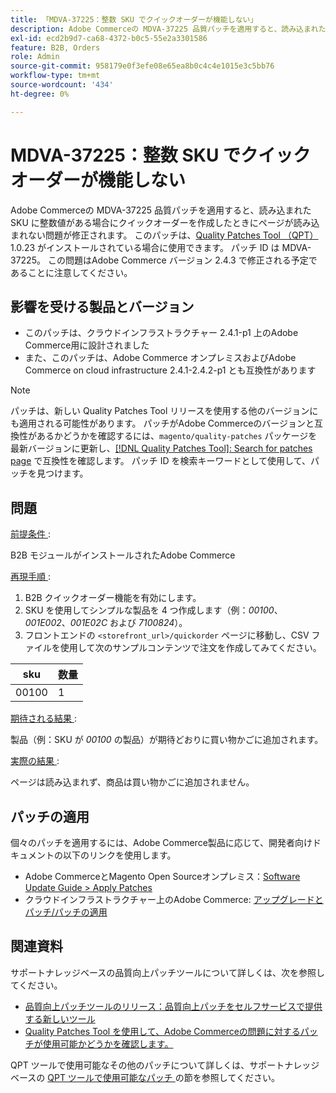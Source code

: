 ```yaml
---
title: 「MDVA-37225：整数 SKU でクイックオーダーが機能しない」
description: Adobe Commerceの MDVA-37225 品質パッチを適用すると、読み込まれた SKU に整数値がある場合にクイックオーダーを作成したときにページが読み込まれない問題が修正されます。 このパッチは、[Quality Patches Tool （QPT） ] （https://devdocs.magento.com/guides/v2.4/comp-mgr/patching.html#mqp） 1.0.23 がインストールされている場合に利用できます。 パッチ ID は MDVA-37225。 この問題はAdobe Commerce バージョン 2.4.3 で修正される予定であることに注意してください。
exl-id: ecd2b9d7-ca68-4372-b0c5-55e2a3301586
feature: B2B, Orders
role: Admin
source-git-commit: 958179e0f3efe08e65ea8b0c4c4e1015e3c5bb76
workflow-type: tm+mt
source-wordcount: '434'
ht-degree: 0%

---
```


# MDVA-37225：整数 SKU でクイックオーダーが機能しない

Adobe Commerceの MDVA-37225 品質パッチを適用すると、読み込まれた SKU に整数値がある場合にクイックオーダーを作成したときにページが読み込まれない問題が修正されます。 このパッチは、[Quality Patches Tool （QPT） ](https://devdocs.magento.com/guides/v2.4/comp-mgr/patching.html#mqp)1.0.23 がインストールされている場合に使用できます。 パッチ ID は MDVA-37225。 この問題はAdobe Commerce バージョン 2.4.3 で修正される予定であることに注意してください。

## 影響を受ける製品とバージョン

* このパッチは、クラウドインフラストラクチャー 2.4.1-p1 上のAdobe Commerce用に設計されました
* また、このパッチは、Adobe Commerce オンプレミスおよびAdobe Commerce on cloud infrastructure 2.4.1-2.4.2-p1 とも互換性があります

>[!NOTE]
>
>パッチは、新しい Quality Patches Tool リリースを使用する他のバージョンにも適用される可能性があります。 パッチがAdobe Commerceのバージョンと互換性があるかどうかを確認するには、`magento/quality-patches` パッケージを最新バージョンに更新し、[[!DNL Quality Patches Tool]: Search for patches page](https://devdocs.magento.com/quality-patches/tool.html#patch-grid) で互換性を確認します。 パッチ ID を検索キーワードとして使用して、パッチを見つけます。

## 問題

<u> 前提条件 </u>:

B2B モジュールがインストールされたAdobe Commerce

<u> 再現手順 </u>:

1. B2B クイックオーダー機能を有効にします。
1. SKU を使用してシンプルな製品を 4 つ作成します（例：*00100*、*001E002*、*001E02C* および *7100824*）。
1. フロントエンドの ``<storefront_url>/quickorder`` ページに移動し、CSV ファイルを使用して次のサンプルコンテンツで注文を作成してみてください。

| sku | 数量 |
|---|---|
| 00100 | 1 |


<u> 期待される結果 </u>:

製品（例：SKU が *00100* の製品）が期待どおりに買い物かごに追加されます。

<u> 実際の結果 </u>:

ページは読み込まれず、商品は買い物かごに追加されません。


## パッチの適用

個々のパッチを適用するには、Adobe Commerce製品に応じて、開発者向けドキュメントの以下のリンクを使用します。

* Adobe CommerceとMagento Open Sourceオンプレミス：[Software Update Guide > Apply Patches](https://devdocs.magento.com/guides/v2.4/comp-mgr/patching/mqp.html)
* クラウドインフラストラクチャー上のAdobe Commerce: [ アップグレードとパッチ/パッチの適用 ](https://devdocs.magento.com/cloud/project/project-patch.html)

## 関連資料

サポートナレッジベースの品質向上パッチツールについて詳しくは、次を参照してください。

* [品質向上パッチツールのリリース：品質向上パッチをセルフサービスで提供する新しいツール](/help/announcements/adobe-commerce-announcements/magento-quality-patches-released-new-tool-to-self-serve-quality-patches.md)
* [Quality Patches Tool を使用して、Adobe Commerceの問題に対するパッチが使用可能かどうかを確認します。](/help/support-tools/patches-available-in-qpt-tool/check-patch-for-magento-issue-with-magento-quality-patches.md)

QPT ツールで使用可能なその他のパッチについて詳しくは、サポートナレッジベースの [QPT ツールで使用可能なパッチ ](https://support.magento.com/hc/en-us/sections/360010506631-Patches-available-in-QPT-tool-) の節を参照してください。

